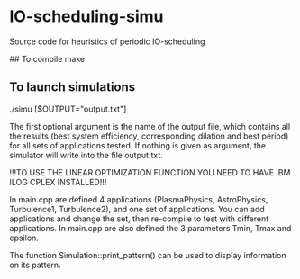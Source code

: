 # IO-scheduling-simu
Source code for heuristics of periodic IO-scheduling

## To compile
make

## To launch simulations
./simu [$OUTPUT="output.txt"]

The first optional argument is the name of the output file, which contains all the results (best system efficiency, corresponding dilation and best period)
for all sets of applications tested. If nothing is given as argument, the
simulator will write into the file output.txt.

!!!TO USE THE LINEAR OPTIMIZATION FUNCTION YOU NEED TO HAVE IBM ILOG CPLEX INSTALLED!!!

In main.cpp are defined 4 applications (PlasmaPhysics, AstroPhysics, Turbulence1, Turbulence2), and one set of applications.
You can add applications and change the set, then re-compile to test with different applications.
In main.cpp are also defined the 3 parameters Tmin, Tmax and epsilon.

The function Simulation::print_pattern() can be used to display information on its pattern.
